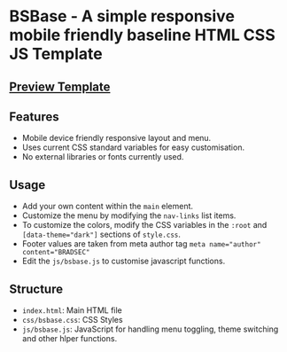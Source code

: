 # BSBase - A simple responsive mobile friendly baseline HTML CSS JS Template

## <a href="https://bradsec.github.io/htmltemplate/">Preview Template</a>

## Features

- Mobile device friendly responsive layout and menu.
- Uses current CSS standard variables for easy customisation.
- No external libraries or fonts currently used.

## Usage

- Add your own content within the `main` element.
- Customize the menu by modifying the `nav-links` list items.
- To customize the colors, modify the CSS variables in the `:root` and `[data-theme="dark"]` sections of `style.css`.
- Footer values are taken from meta author tag `meta name="author" content="BRADSEC"`
- Edit the `js/bsbase.js` to customise javascript functions.

## Structure

- `index.html`: Main HTML file
- `css/bsbase.css`: CSS Styles
- `js/bsbase.js`: JavaScript for handling menu toggling, theme switching and other hlper functions.

